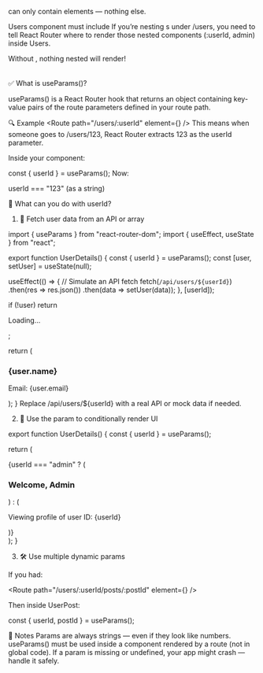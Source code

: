 <Routes> can only contain <Route> elements — nothing else.




Users component must include <Outlet />
If you’re nesting <Route>s under /users, you need to tell React Router where to render those nested components (:userId, admin) inside Users.

Without <Outlet />, nothing nested will render!



######


✅ What is useParams()?

useParams() is a React Router hook that returns an object containing key-value pairs of the route parameters defined in your route path.

🔍 Example
<Route path="/users/:userId" element={<UserDetails />} />
This means when someone goes to /users/123, React Router extracts 123 as the userId parameter.

Inside your component:

const { userId } = useParams();
Now:

userId === "123" (as a string)

🧠 What can you do with userId?

1. 🔄 Fetch user data from an API or array

import { useParams } from "react-router-dom";
import { useEffect, useState } from "react";

export function UserDetails() {
  const { userId } = useParams();
  const [user, setUser] = useState(null);

  useEffect(() => {
    // Simulate an API fetch
    fetch(`/api/users/${userId}`)
      .then(res => res.json())
      .then(data => setUser(data));
  }, [userId]);

  if (!user) return <p>Loading...</p>;

  return (
    <div>
      <h3>{user.name}</h3>
      <p>Email: {user.email}</p>
    </div>
  );
}
Replace /api/users/${userId} with a real API or mock data if needed.

2. 🎨 Use the param to conditionally render UI

export function UserDetails() {
  const { userId } = useParams();

  return (
    <div>
      {userId === "admin" ? (
        <h3>Welcome, Admin</h3>
      ) : (
        <p>Viewing profile of user ID: {userId}</p>
      )}
    </div>
  );
}

3. 🛠 Use multiple dynamic params

If you had:

<Route path="/users/:userId/posts/:postId" element={<UserPost />} />

Then inside UserPost:

const { userId, postId } = useParams();

🚨 Notes
Params are always strings — even if they look like numbers.
useParams() must be used inside a component rendered by a route (not in global code).
If a param is missing or undefined, your app might crash — handle it safely.